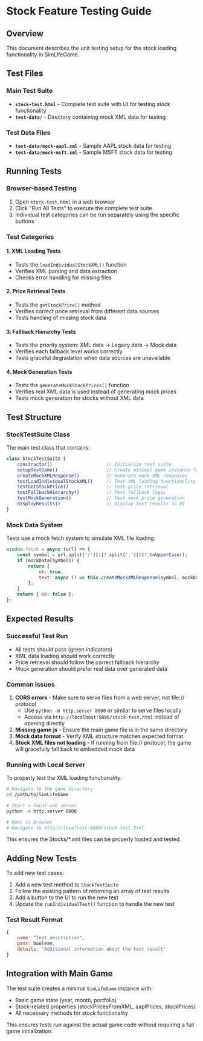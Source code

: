 # Stock Feature Testing Guide

## Overview
This document describes the unit testing setup for the stock loading functionality in SimLifeGame.

## Test Files

### Main Test Suite
- **`stock-test.html`** - Complete test suite with UI for testing stock functionality
- **`test-data/`** - Directory containing mock XML data for testing

### Test Data Files
- **`test-data/mock-aapl.xml`** - Sample AAPL stock data for testing
- **`test-data/mock-msft.xml`** - Sample MSFT stock data for testing

## Running Tests

### Browser-based Testing
1. Open `stock-test.html` in a web browser
2. Click "Run All Tests" to execute the complete test suite
3. Individual test categories can be run separately using the specific buttons

### Test Categories

#### 1. XML Loading Tests
- Tests the `loadIndividualStockXML()` function
- Verifies XML parsing and data extraction
- Checks error handling for missing files

#### 2. Price Retrieval Tests  
- Tests the `getStockPrice()` method
- Verifies correct price retrieval from different data sources
- Tests handling of missing stock data

#### 3. Fallback Hierarchy Tests
- Tests the priority system: XML data → Legacy data → Mock data
- Verifies each fallback level works correctly
- Tests graceful degradation when data sources are unavailable

#### 4. Mock Generation Tests
- Tests the `generateMockStockPrices()` function
- Verifies real XML data is used instead of generating mock prices
- Tests mock generation for stocks without XML data

## Test Structure

### StockTestSuite Class
The main test class that contains:

```javascript
class StockTestSuite {
    constructor()                    // Initialize test suite
    setupTestGame()                  // Create minimal game instance for testing
    createMockXMLResponse()          // Generate mock XML responses
    testLoadIndividualStockXML()     // Test XML loading functionality
    testGetStockPrice()              // Test price retrieval
    testFallbackHierarchy()          // Test fallback logic
    testMockGeneration()             // Test mock price generation
    displayResults()                 // Display test results in UI
}
```

### Mock Data System
Tests use a mock fetch system to simulate XML file loading:

```javascript
window.fetch = async (url) => {
    const symbol = url.split('/')[1]?.split('.')[0]?.toUpperCase();
    if (mockData[symbol]) {
        return {
            ok: true,
            text: async () => this.createMockXMLResponse(symbol, mockData[symbol])
        };
    }
    return { ok: false };
};
```

## Expected Results

### Successful Test Run
- All tests should pass (green indicators)
- XML data loading should work correctly
- Price retrieval should follow the correct fallback hierarchy
- Mock generation should prefer real data over generated data

### Common Issues
1. **CORS errors** - Make sure to serve files from a web server, not file:// protocol
   - Use `python -m http.server 8000` or similar to serve files locally
   - Access via `http://localhost:8000/stock-test.html` instead of opening directly
2. **Missing game.js** - Ensure the main game file is in the same directory
3. **Mock data format** - Verify XML structure matches expected format
4. **Stock XML files not loading** - If running from file:// protocol, the game will gracefully fall back to embedded mock data

### Running with Local Server
To properly test the XML loading functionality:

```bash
# Navigate to the game directory
cd /path/to/SimLifeGame

# Start a local web server
python -m http.server 8000

# Open in browser
# Navigate to http://localhost:8000/stock-test.html
```

This ensures the Stocks/*.xml files can be properly loaded and tested.

## Adding New Tests

To add new test cases:

1. Add a new test method to `StockTestSuite`
2. Follow the existing pattern of returning an array of test results
3. Add a button to the UI to run the new test
4. Update the `runIndividualTest()` function to handle the new test

### Test Result Format
```javascript
{
    name: "Test description",
    pass: boolean,
    details: "Additional information about the test result"
}
```

## Integration with Main Game

The test suite creates a minimal `SimLifeGame` instance with:
- Basic game state (year, month, portfolio)
- Stock-related properties (stockPricesFromXML, aaplPrices, stockPrices)
- All necessary methods for stock functionality

This ensures tests run against the actual game code without requiring a full game initialization.